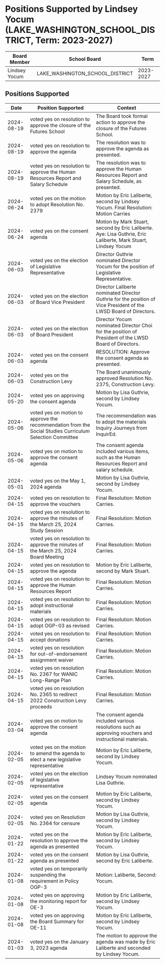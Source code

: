 # Positions Supported by Lindsey Yocum (LAKE_WASHINGTON_SCHOOL_DISTRICT, Term: 2023-2027)

| Board Member | School Board | Term |
|--------------|--------------|------|
| Lindsey Yocum | LAKE_WASHINGTON_SCHOOL_DISTRICT | 2023-2027 |

## Positions Supported

| Date       | Position Supported           | Context            |
|------------|------------------------------|--------------------|
| 2024-08-19 | voted yes on resolution to approve the closure of the Futures School | The Board took formal action to approve the closure of the Futures School. |
| 2024-08-19 | voted yes on resolution to approve the agenda | The resolution was to approve the agenda as presented. |
| 2024-08-19 | voted yes on resolution to approve the Human Resources Report and Salary Schedule | The resolution was to approve the Human Resources Report and Salary Schedule, as presented. |
| 2024-06-24 | voted yes on the motion to adopt Resolution No. 2379 | Motion by Eric Laliberte, second by Lindsey Yocum. Final Resolution: Motion Carries |
| 2024-06-24 | voted yes on the consent agenda | Motion by Mark Stuart, second by Eric Laliberte. Aye: Lisa Guthrie, Eric Laliberte, Mark Stuart, Lindsey Yocum |
| 2024-06-03 | voted yes on the election of Legislative Representative | Director Guthrie nominated Director Yocum for the position of Legislative Representative. |
| 2024-06-03 | voted yes on the election of Board Vice President | Director Laliberte nominated Director Guthrie for the position of Vice President of the LWSD Board of Directors. |
| 2024-06-03 | voted yes on the election of Board President | Director Yocum nominated Director Choi for the position of President of the LWSD Board of Directors. |
| 2024-06-03 | voted yes on the consent agenda | RESOLUTION: Approve the consent agenda as presented. |
| 2024-06-03 | voted yes on the Construction Levy | The Board unanimously approved Resolution No. 2375, Construction Levy. |
| 2024-05-20 | voted yes on approving the consent agenda | Motion by Lisa Guthrie, second by Lindsey Yocum. |
| 2024-05-06 | voted yes on motion to approve the recommendation from the Social Studies Curriculum Selection Committee | The recommendation was to adopt the materials Inquiry Journeys from InquirEd. |
| 2024-05-06 | voted yes on motion to approve the consent agenda | The consent agenda included various items, such as the Human Resources Report and salary schedule. |
| 2024-05-01 | voted yes on the May 1, 2024 agenda | Motion by Lisa Guthrie, second by Lindsey Yocum. |
| 2024-04-15 | voted yes on resolution to approve the vouchers | Final Resolution: Motion Carries. |
| 2024-04-15 | voted yes on resolution to approve the minutes of the March 25, 2024 Study Session | Final Resolution: Motion Carries. |
| 2024-04-15 | voted yes on resolution to approve the minutes of the March 25, 2024 Board Meeting | Final Resolution: Motion Carries. |
| 2024-04-15 | voted yes on resolution to approve the agenda | Motion by Eric Laliberte, second by Mark Stuart. |
| 2024-04-15 | voted yes on resolution to approve the Human Resources Report | Final Resolution: Motion Carries. |
| 2024-04-15 | voted yes on resolution to adopt instructional materials | Final Resolution: Motion Carries. |
| 2024-04-15 | voted yes on resolution to adopt OGP-03 as revised | Final Resolution: Motion Carries. |
| 2024-04-15 | voted yes on resolution to accept donations | Final Resolution: Motion Carries. |
| 2024-04-15 | voted yes on resolution for out-of-endorsement assignment waiver | Final Resolution: Motion Carries. |
| 2024-04-15 | voted yes on resolution No. 2367 for WANIC Long-Range Plan | Final Resolution: Motion Carries. |
| 2024-04-15 | voted yes on resolution No. 2365 to redirect 2022 Construction Levy proceeds | Final Resolution: Motion Carries. |
| 2024-03-04 | voted yes on motion to approve the consent agenda | The consent agenda included various resolutions such as approving vouchers and instructional materials. |
| 2024-02-05 | voted yes on the motion to amend the agenda to elect a new legislative representative | Motion by Eric Laliberte, second by Lindsey Yocum. |
| 2024-02-05 | voted yes on the election of legislative representative | Lindsey Yocum nominated Lisa Guthrie. |
| 2024-02-05 | voted yes on the consent agenda | Motion by Eric Laliberte, second by Lindsey Yocum. |
| 2024-02-05 | voted yes on Resolution No. 2364 for censure | Motion by Lisa Guthrie, second by Lindsey Yocum. |
| 2024-01-22 | voted yes on the resolution to approve the agenda as presented | Motion by Eric Laliberte, second by Lindsey Yocum. |
| 2024-01-22 | voted yes on the consent agenda as presented | Motion by Lisa Guthrie, second by Eric Laliberte. |
| 2024-01-08 | voted yes on temporarily suspending the requirement in Policy OGP-3 | Motion: Laliberte, Second: Yocum. |
| 2024-01-08 | voted yes on approving the monitoring report for OE-3 | Motion by Eric Laliberte, second by Lindsey Yocum. |
| 2024-01-08 | voted yes on approving the Board Summary for OE-11 | Motion by Eric Laliberte, second by Lindsey Yocum. |
| 2024-01-03 | voted yes on the January 3, 2023 agenda | The motion to approve the agenda was made by Eric Laliberte and seconded by Lindsey Yocum. |

